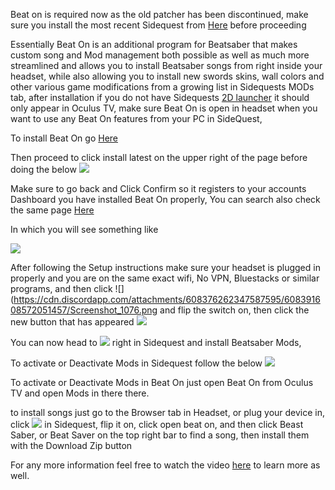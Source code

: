 Beat on is required now as the old patcher has been discontinued, make sure you install the most recent Sidequest from [Here](https://sidequestvr.com/#/setup-howto) before proceeding

Essentially Beat On is an additional program for Beatsaber that makes custom song and Mod management both possible as well as much more streamlined and allows you to install Beatsaber songs from right inside your headset, while also allowing you to install new swords skins, wall colors and other various game modifications from a growing list in Sidequests MODs tab, after installation if you do not have Sidequests [2D launcher](https://sidequestvr.com/#/app/90) it should only appear in Oculus TV, make sure Beat On is open in headset when you want to use any Beat On features from your PC in SideQuest,

To install Beat On go [Here](https://sidequestvr.com/#/app/14)

Then proceed to click install latest on the upper right of the page before doing the below
![](https://cdn.discordapp.com/attachments/608376262347587595/608385232768335899/Screenshot_1072.png)


Make sure to go back and Click Confirm so it registers to your accounts Dashboard you have installed Beat On properly,
You can search also check the same page [Here](https://sidequestvr.com/#/app/14) 

In which you will see something like

![](https://cdn.discordapp.com/attachments/608376262347587595/608389128903458836/beat_on_launch.png)

After following the Setup instructions make sure your headset is plugged in properly and you are on the same exact wifi, No VPN, Bluestacks or similar programs, and then click
![](https://cdn.discordapp.com/attachments/608376262347587595/608391608572051457/Screenshot_1076.png
and flip the switch on, then click the new button that has appeared ![](https://cdn.discordapp.com/attachments/608376262347587595/608392290867871756/Screenshot_1077.png)

You can now head to
![](https://cdn.discordapp.com/attachments/608376262347587595/608392779755683993/Screenshot_1078.png)
right in Sidequest and install Beatsaber Mods,

To activate or Deactivate Mods in Sidequest follow the below
![](https://cdn.discordapp.com/attachments/608376262347587595/608394170247413763/Screenshot_1079.png)

To activate or Deactivate Mods in Beat On just open Beat On from Oculus TV and open Mods in there there.

to install songs just go to the Browser tab in Headset, or plug your device in, click ![](https://cdn.discordapp.com/attachments/608376262347587595/608391608572051457/Screenshot_1076.png) in Sidequest, flip it on, click open beat on, and then click Beast Saber, or Beat Saver on the top right bar to find a song, then install them with the Download Zip button

For any more information feel free to watch the video 
[here](https://www.youtube.com/watch?v=CPDqrAQWruU&lc=z23ag5ginnfbsl3iq04t1aokgbh5kytwso3tjwfl30kmbk0h00410.1563913415218266) to learn more as well.